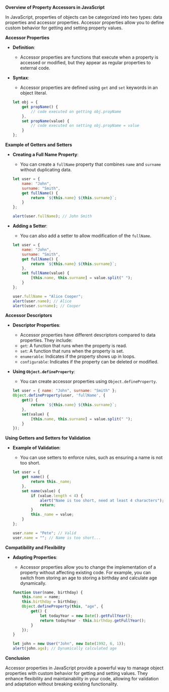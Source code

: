**Overview of Property Accessors in JavaScript**

In JavaScript, properties of objects can be categorized into two types: data properties and accessor properties. Accessor properties allow you to define custom behavior for getting and setting property values.

  

**Accessor Properties**

- **Definition**: 
  - Accessor properties are functions that execute when a property is accessed or modified, but they appear as regular properties to external code.

- **Syntax**: 
  - Accessor properties are defined using `get` and `set` keywords in an object literal.

  ```javascript
  let obj = {
      get propName() {
          // code executed on getting obj.propName
      },
      set propName(value) {
          // code executed on setting obj.propName = value
      }
  };
  ```

  

**Example of Getters and Setters**

- **Creating a Full Name Property**: 
  - You can create a `fullName` property that combines `name` and `surname` without duplicating data.

  ```javascript
  let user = {
      name: "John",
      surname: "Smith",
      get fullName() {
          return `${this.name} ${this.surname}`;
      }
  };

  alert(user.fullName); // John Smith
  ```

- **Adding a Setter**: 
  - You can also add a setter to allow modification of the `fullName`.

  ```javascript
  let user = {
      name: "John",
      surname: "Smith",
      get fullName() {
          return `${this.name} ${this.surname}`;
      },
      set fullName(value) {
          [this.name, this.surname] = value.split(" ");
      }
  };

  user.fullName = "Alice Cooper";
  alert(user.name); // Alice
  alert(user.surname); // Cooper
  ```

  

**Accessor Descriptors**

- **Descriptor Properties**: 
  - Accessor properties have different descriptors compared to data properties. They include:
  - `get`: A function that runs when the property is read.
  - `set`: A function that runs when the property is set.
  - `enumerable`: Indicates if the property shows up in loops.
  - `configurable`: Indicates if the property can be deleted or modified.

- **Using `Object.defineProperty`**: 
  - You can create accessor properties using `Object.defineProperty`.

  ```javascript
  let user = { name: "John", surname: "Smith" };
  Object.defineProperty(user, 'fullName', {
      get() {
          return `${this.name} ${this.surname}`;
      },
      set(value) {
          [this.name, this.surname] = value.split(" ");
      }
  });
  ```

  

**Using Getters and Setters for Validation**

- **Example of Validation**: 
  - You can use setters to enforce rules, such as ensuring a name is not too short.

  ```javascript
  let user = {
      get name() {
          return this._name;
      },
      set name(value) {
          if (value.length < 4) {
              alert("Name is too short, need at least 4 characters");
              return;
          }
          this._name = value;
      }
  };

  user.name = "Pete"; // Valid
  user.name = ""; // Name is too short...
  ```

  

**Compatibility and Flexibility**

- **Adapting Properties**: 
  - Accessor properties allow you to change the implementation of a property without affecting existing code. For example, you can switch from storing an age to storing a birthday and calculate age dynamically.

  ```javascript
  function User(name, birthday) {
      this.name = name;
      this.birthday = birthday;
      Object.defineProperty(this, "age", {
          get() {
              let todayYear = new Date().getFullYear();
              return todayYear - this.birthday.getFullYear();
          }
      });
  }

  let john = new User("John", new Date(1992, 6, 1));
  alert(john.age); // Dynamically calculated age
  ```

  

**Conclusion**

Accessor properties in JavaScript provide a powerful way to manage object properties with custom behavior for getting and setting values. They enhance flexibility and maintainability in your code, allowing for validation and adaptation without breaking existing functionality.